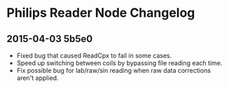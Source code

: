 # Philips Reader Node Changelog

## 2015-04-03 5b5e0
* Fixed bug that caused ReadCpx to fail in some cases.
* Speed up switching between coils by bypassing file reading each time.
* Fix possible bug for lab/raw/sin reading when raw data corrections aren't applied.
